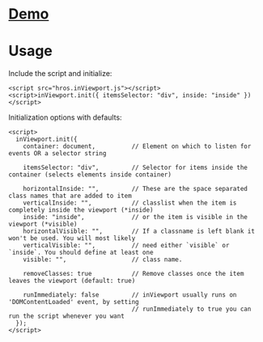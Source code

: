 # [Demo](https://hrastnik.github.io/InViewport/)

# Usage

Include the script and initialize:

    <script src="hros.inViewport.js"></script>
    <script>inViewport.init({ itemsSelector: "div", inside: "inside" })</script>

Initialization options with defaults:

    <script>
      inViewport.init({
        container: document,          // Element on which to listen for events OR a selector string

        itemsSelector: "div",         // Selector for items inside the container (selects elements inside container)

        horizontalInside: "",         // These are the space separated class names that are added to item
        verticalInside: "",           // classlist when the item is completely inside the viewport (*inside)
        inside: "inside",             // or the item is visible in the viewport (*visible)
        horizontalVisible: "",        // If a classname is left blank it won't be used. You will most likely
        verticalVisible: "",          // need either `visible` or `inside`. You should define at least one
        visible: "",                  // class name.

        removeClasses: true           // Remove classes once the item leaves the viewport (default: true)

        runImmediately: false         // inViewport usually runs on 'DOMContentLoaded' event, by setting
                                      // runImmediately to true you can run the script whenever you want
      });
    </script>
